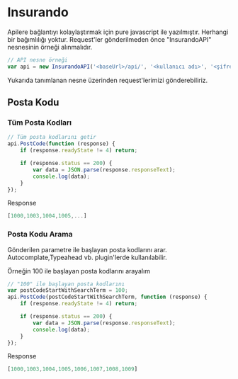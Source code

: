 # Insurando

Apilere bağlantıyı kolaylaştırmak için pure javascript ile yazılmıştır. Herhangi bir bağımlılığı yoktur.
Request'ler gönderilmeden önce "InsurandoAPI" nesnesinin örneği alınmalıdır.
``` js
// API nesne örneği   
var api = new InsurandoAPI('<baseUrl>/api/', '<kullanıcı adı>', '<şifre>');
```
Yukarıda tanımlanan nesne üzerinden request'lerimizi gönderebiliriz.
## Posta Kodu
### Tüm Posta Kodları
``` js
// Tüm posta kodlarını getir  
api.PostCode(function (response) {
    if (response.readyState != 4) return;

    if (response.status == 200) {
        var data = JSON.parse(response.responseText);
        console.log(data);
    }
});
```
Response
``` js
[1000,1003,1004,1005,...]
```
### Posta Kodu Arama
Gönderilen parametre ile başlayan posta kodlarını arar. Autocomplate,Typeahead vb. plugin'lerde kullanılabilir.

Örneğin 100 ile başlayan posta kodlarını arayalım
``` js
// "100" ile başlayan posta kodlarını   
var postCodeStartWithSearchTerm = 100;
api.PostCode(postCodeStartWithSearchTerm, function (response) {
    if (response.readyState != 4) return;

    if (response.status == 200) {
        var data = JSON.parse(response.responseText);
        console.log(data);
    }
});
```
Response
``` js
[1000,1003,1004,1005,1006,1007,1008,1009]
```


